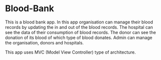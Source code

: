 # Blood-Bank
This is a blood bank app. In this app organisation can manage their blood records by updating the in and out of the blood records. 
The hospital can see the data of their consumption of blood records. The donor can see the donation of its blood of which type of blood donates.
Admin can manage the organisation, donors and hospitals.

This app uses MVC (Model View Controller) type of architecture.
